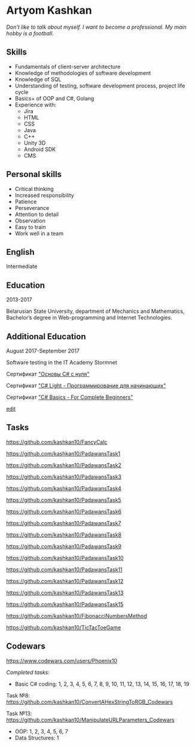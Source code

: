 # Artyom Kashkan
*Don't like to talk about myself. I want to become a professional. My main hobby is a football.*                                                                                                     
## Skills
- Fundamentals of client-server architecture
- Knowledge of methodologies of software development
- Knowledge of SQL
- Understanding of testing, software development process, project life cycle
- Basics+ of OOP and C#, Golang
- Experience with: 
   - Jira
   - HTML
   - CSS
   - Java
   - C++
   - Unity 3D
   - Android SDK
   - CMS

## Personal skills
- Critical thinking
- Increased responsibility
- Patience
- Perseverance
- Attention to detail
- Observation
- Easy to train
- Work well in a team

## English
Intermediate

## Education
2013-2017

Belarusian State University, department of Mechanics and Mathematics, Bachelor’s degree in Web-programming and Internet Technologies.

## Additional Education
August 2017-September 2017

Software testing in the IT Academy Stormnet

Сертификат ["Основы C# с нуля"](https://www.udemy.com/certificate/UC-W5U0VJ2F/)

Сертификат ["C# Light - Программирование для начинающих"](https://www.udemy.com/certificate/UC-KRVJF4MQ/)

Сертификат ["C# Basics - For Complete Beginners"](https://www.udemy.com/certificate/UC-LJSEBYL3/)

[edit](https://github.com/kashkan10/kashkan10.github.io/edit/master/index.md)

## Tasks


https://github.com/kashkan10/FancyCalc 

https://github.com/kashkan10/PadawansTask1

https://github.com/kashkan10/PadawansTask2

https://github.com/kashkan10/PadawansTask3

https://github.com/kashkan10/PadawansTask4

https://github.com/kashkan10/PadawansTask5

https://github.com/kashkan10/PadawansTask6

https://github.com/kashkan10/PadawansTask7

https://github.com/kashkan10/PadawansTask8

https://github.com/kashkan10/PadawansTask9

https://github.com/kashkan10/PadawansTask10

https://github.com/kashkan10/PadawansTask11

https://github.com/kashkan10/PadawansTask12

https://github.com/kashkan10/PadawansTask13

https://github.com/kashkan10/PadawansTask15

https://github.com/kashkan10/FibonacciNumbersMethod

https://github.com/kashkan10/TicTacToeGame

## Codewars

https://www.codewars.com/users/Phoenix10

_Completed tasks:_

- Basic C# coding: 1, 2, 3, 4, 5, 6, 7, 8, 9, 10, 11, 12, 13, 14, 15, 16, 17, 18, 19

Task №8: https://github.com/kashkan10/ConvertAHexStringToRGB_Codewars

Task №13: https://github.com/kashkan10/ManipulateURLParameters_Codewars
- OOP: 1, 2, 3, 4, 5, 6, 7
- Data Structures: 1
